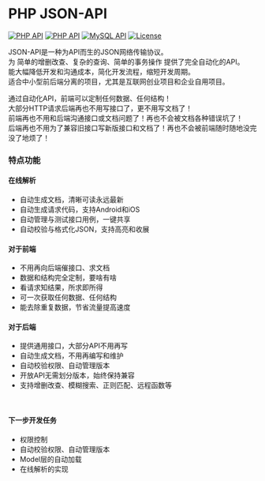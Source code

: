 # PHP JSON-API
[![PHP API](https://img.shields.io/badge/php-7.0%2B-brightgreen.svg?style=flat)](https://github.com/topics/php)
[![PHP API](https://img.shields.io/badge/thinkphp-5.1.0%2B-jekyll.svg?style=flat)](https://github.com/top-think/framework)
[![MySQL API](https://img.shields.io/badge/MySQL-5.5%2B-brightgreen.svg?style=flat)](https://github.com/topics/mysql) 
[![License](https://img.shields.io/badge/license-MIT%202-4EB1BA.svg)](https://github.com/xianglong111/json-api/blob/master/LICENSE)

JSON-API是一种为API而生的JSON网络传输协议。<br />
为 简单的增删改查、复杂的查询、简单的事务操作 提供了完全自动化的API。<br />
能大幅降低开发和沟通成本，简化开发流程，缩短开发周期。<br />
适合中小型前后端分离的项目，尤其是互联网创业项目和企业自用项目。<br />

通过自动化API，前端可以定制任何数据、任何结构！<br />
大部分HTTP请求后端再也不用写接口了，更不用写文档了！<br />
前端再也不用和后端沟通接口或文档问题了！再也不会被文档各种错误坑了！<br />
后端再也不用为了兼容旧接口写新版接口和文档了！再也不会被前端随时随地没完没了地烦了！

### 特点功能

#### 在线解析
* 自动生成文档，清晰可读永远最新
* 自动生成请求代码，支持Android和iOS
* 自动管理与测试接口用例，一键共享
* 自动校验与格式化JSON，支持高亮和收展

#### 对于前端
* 不用再向后端催接口、求文档
* 数据和结构完全定制，要啥有啥
* 看请求知结果，所求即所得
* 可一次获取任何数据、任何结构
* 能去除重复数据，节省流量提高速度

#### 对于后端
* 提供通用接口，大部分API不用再写
* 自动生成文档，不用再编写和维护
* 自动校验权限、自动管理版本
* 开放API无需划分版本，始终保持兼容
* 支持增删改查、模糊搜索、正则匹配、远程函数等

<br />

#### 下一步开发任务
* 权限控制
* 自动校验权限、自动管理版本
* Model层的自动加载
* 在线解析的实现


